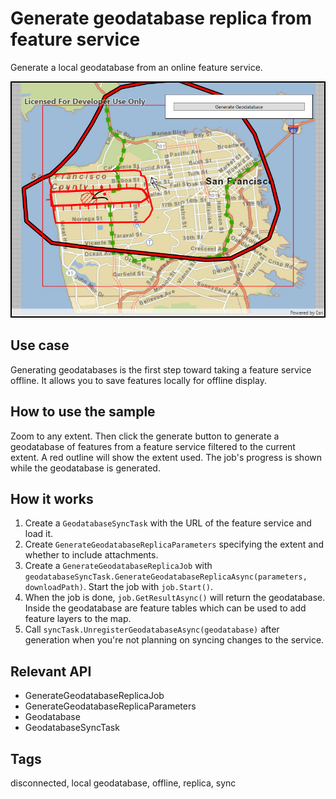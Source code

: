 # Generate geodatabase replica from feature service

Generate a local geodatabase from an online feature service.

![Image of generate geodatabase replica from feature service](GenerateGeodatabaseReplica.jpg)

## Use case

Generating geodatabases is the first step toward taking a feature service offline. It allows you to save features locally for offline display.

## How to use the sample

Zoom to any extent. Then click the generate button to generate a geodatabase of features from a feature service filtered to the current extent. A red outline will show the extent used. The job's progress is shown while the geodatabase is generated.

## How it works

1. Create a `GeodatabaseSyncTask` with the URL of the feature service and load it.
2. Create `GenerateGeodatabaseReplicaParameters` specifying the extent and whether to include attachments.
3. Create a `GenerateGeodatabaseReplicaJob` with `geodatabaseSyncTask.GenerateGeodatabaseReplicaAsync(parameters, downloadPath)`. Start the job with `job.Start()`.
4. When the job is done, `job.GetResultAsync()` will return the geodatabase. Inside the geodatabase are feature tables which can be used to add feature layers to the map.
5. Call `syncTask.UnregisterGeodatabaseAsync(geodatabase)` after generation when you're not planning on syncing changes to the service.

## Relevant API

* GenerateGeodatabaseReplicaJob
* GenerateGeodatabaseReplicaParameters
* Geodatabase
* GeodatabaseSyncTask

## Tags

disconnected, local geodatabase, offline, replica, sync
